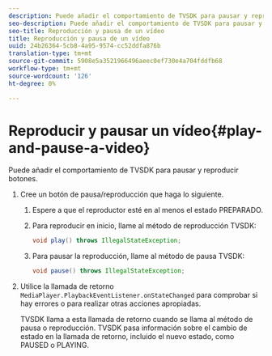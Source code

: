 ```yaml
---
description: Puede añadir el comportamiento de TVSDK para pausar y reproducir botones.
seo-description: Puede añadir el comportamiento de TVSDK para pausar y reproducir botones.
seo-title: Reproducción y pausa de un vídeo
title: Reproducción y pausa de un vídeo
uuid: 24b26364-5cb8-4a95-9574-cc52ddfa876b
translation-type: tm+mt
source-git-commit: 5908e5a3521966496aeec0ef730e4a704fddfb68
workflow-type: tm+mt
source-wordcount: '126'
ht-degree: 0%

---
```



# Reproducir y pausar un vídeo{#play-and-pause-a-video}

Puede añadir el comportamiento de TVSDK para pausar y reproducir botones.

1. Cree un botón de pausa/reproducción que haga lo siguiente.
   1. Espere a que el reproductor esté en al menos el estado PREPARADO.
   1. Para reproducir en inicio, llame al método de reproducción TVSDK:

      ```java
      void play() throws IllegalStateException;
      ```

   1. Para pausar la reproducción, llame al método de pausa TVSDK:

      ```java
      void pause() throws IllegalStateException;
      ```

1. Utilice la llamada de retorno `MediaPlayer.PlaybackEventListener.onStateChanged` para comprobar si hay errores o para realizar otras acciones apropiadas.

   TVSDK llama a esta llamada de retorno cuando se llama al método de pausa o reproducción. TVSDK pasa información sobre el cambio de estado en la llamada de retorno, incluido el nuevo estado, como PAUSED o PLAYING.

